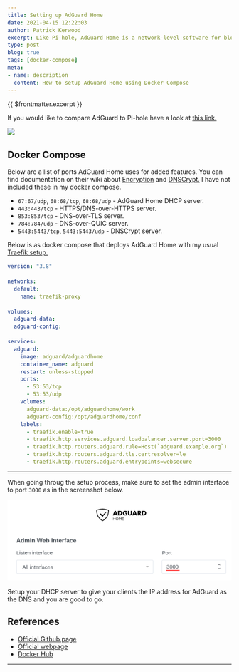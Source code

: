 ```yaml
---
title: Setting up AdGuard Home
date: 2021-04-15 12:22:03
author: Patrick Kerwood
excerpt: Like Pi-hole, AdGuard Home is a network-level software for blocking ads and tracking. It operates as a DNS server that re-routes tracking domains to a "black hole", preventing your devices from connecting to those servers.
type: post
blog: true
tags: [docker-compose]
meta:
- name: description
  content: How to setup AdGuard Home using Docker Compose
---
```


{{ $frontmatter.excerpt }}

If you would like to compare AdGuard to Pi-hole have a look at [this link.](https://github.com/AdguardTeam/AdguardHome#how-does-adguard-home-compare-to-pi-hole)

![](./adguard.gif)

## Docker Compose


Below are a list of ports AdGuard Home uses for added features. You can find documentation on their wiki about [Encryption](https://github.com/AdguardTeam/Adguardhome/wiki/Encryption) and [DNSCrypt.](https://github.com/AdguardTeam/Adguardhome/wiki/DNSCrypt) I have not included these in my docker compose.


  - `67:67/udp`, `68:68/tcp`, `68:68/udp` - AdGuard Home DHCP server.
  - `443:443/tcp` - HTTPS/DNS-over-HTTPS server.
  - `853:853/tcp` - DNS-over-TLS server.
  - `784:784/udp` - DNS-over-QUIC server.
  - `5443:5443/tcp`, `5443:5443/udp` - DNSCrypt server.

Below is as docker compose that deploys AdGuard Home with my usual [Traefik setup.](/posts/traefik-2-docker-compose)

```yaml
version: "3.8"

networks:
  default:
    name: traefik-proxy

volumes:
  adguard-data:
  adguard-config:

services:
  adguard:
    image: adguard/adguardhome
    container_name: adguard
    restart: unless-stopped
    ports:
      - 53:53/tcp
      - 53:53/udp
    volumes:
      adguard-data:/opt/adguardhome/work
      adguard-config:/opt/adguardhome/conf
    labels:
      - traefik.enable=true
      - traefik.http.services.adguard.loadbalancer.server.port=3000
      - traefik.http.routers.adguard.rule=Host(`adguard.example.org`)
      - traefik.http.routers.adguard.tls.certresolver=le
      - traefik.http.routers.adguard.entrypoints=websecure
```
---
When going throug the setup process, make sure to set the admin interface to port `3000` as in the screenshot below.

![](./adguard-install.png)

Setup your DHCP server to give your clients the IP address for AdGuard as the DNS and you are good to go.

## References
- [Official Github page](https://github.com/AdguardTeam/AdGuardHome)
- [Official webpage](https://adguard.com/en/adguard-home/overview.html)
- [Docker Hub](https://hub.docker.com/r/adguard/adguardhome)
---